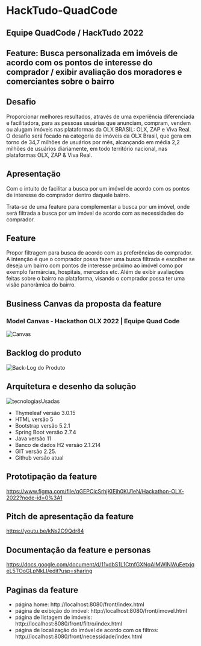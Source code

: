 # HackTudo-QuadCode

## Equipe QuadCode / HackTudo 2022

## Feature: Busca personalizada em imóveis de acordo com os pontos de interesse do comprador / exibir avaliação dos moradores e comerciantes sobre o bairro

## Desafio 
Proporcionar melhores resultados, através de uma experiência diferenciada e facilitadora, para as pessoas usuárias que anunciam, compram, vendem ou alugam imóveis nas plataformas da OLX BRASIL: OLX, ZAP e Viva Real.
O desafio será focado na categoria de imóveis da OLX Brasil, que gera em torno de 34,7 milhões de usuários por mês, alcançando em média 2,2 milhões de usuários diariamente, em todo território nacional, nas plataformas OLX, ZAP & Viva Real.

## Apresentação 
Com o intuito de facilitar a busca por um imóvel  de acordo com os pontos de interesse do comprador dentro daquele bairro.

Trata-se de uma feature para complementar a busca por um imóvel, onde será filtrada a busca por um imóvel de acordo com as necessidades do comprador.

## Feature
Propor filtragem para busca de acordo com as preferências do comprador. A intenção é que o comprador possa fazer uma busca filtrada e escolher se deseja um bairro com pontos de interesse próximo ao imóvel como por exemplo farmárcias, hospitais, mercados etc. Além de exibir avaliações feitas sobre o bairro na plataforma, visando o comprador possa ter uma visão panorâmica do bairro.

## Business Canvas da proposta da feature
### Model Canvas -  Hackathon OLX 2022 | Equipe Quad Code
![Canvas](https://user-images.githubusercontent.com/99095269/194735103-ca1c31cd-ce1b-404d-98b9-3885e538d35e.png)

## Backlog do produto
![Back-Log do Produto](https://user-images.githubusercontent.com/99095269/194735597-fc025af6-2905-4dff-8298-26bc64a038a7.png)

## Arquitetura e desenho da solução
![tecnologiasUsadas](https://user-images.githubusercontent.com/99095269/194752365-03f6584e-15a2-4a69-9f26-b62c7e314912.png)
+ Thymeleaf versão 3.0.15
+ HTML versão 5
+ Bootstrap versão 5.2.1
+ Spring Boot versão 2.7.4
+ Java versão 11
+ Banco de dados H2 versão 2.1.214
+ GIT versão 2.25.
+ Github versão atual

## Prototipação da feature
https://www.figma.com/file/qGEPClcSrhjKIEjh0KU1eN/Hackathon-OLX-2022?node-id=0%3A1

## Pitch de apresentação da feature
https://youtu.be/kNs2O9Qdr84

## Documentação da feature e personas 
https://docs.google.com/document/d/11vdbS1L1CtnfGXNqAlMWINWuEetxjqeL5TOoGLpNkLI/edit?usp=sharing

## Paginas da feature
+ página home: http://localhost:8080/front/index.html
+ página de exibição do imóvel: http://localhost:8080/front/imovel.html
+ página de listagem de imóveis: http://localhost:8080/front/filtro/index.html
+ página de localização do imóvel de acordo com os filtros: http://localhost:8080/front/necessidade/index.html
